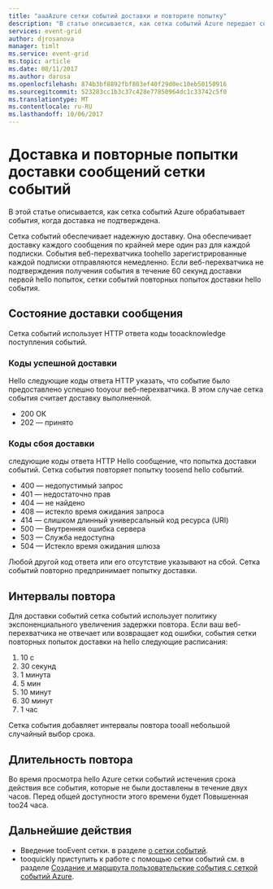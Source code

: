 ```yaml
---
title: "aaaAzure сетки событий доставки и повторите попытку"
description: "В статье описывается, как сетка событий Azure передает события и обрабатывает недоставленные сообщения."
services: event-grid
author: djrosanova
manager: timlt
ms.service: event-grid
ms.topic: article
ms.date: 08/11/2017
ms.author: darosa
ms.openlocfilehash: 874b3bf8892fbf803ef40f29d0ec10eb50150916
ms.sourcegitcommit: 523283cc1b3c37c428e77850964dc1c33742c5f0
ms.translationtype: MT
ms.contentlocale: ru-RU
ms.lasthandoff: 10/06/2017
---
```

# <a name="event-grid-message-delivery-and-retry"></a>Доставка и повторные попытки доставки сообщений сетки событий 

В этой статье описывается, как сетка событий Azure обрабатывает события, когда доставка не подтверждена.

Сетка событий обеспечивает надежную доставку. Она обеспечивает доставку каждого сообщения по крайней мере один раз для каждой подписки. События веб-перехватчика toohello зарегистрированные каждой подписки отправляются немедленно. Если веб-перехватчика не подтверждения получения события в течение 60 секунд доставки первой hello попыток, сетки событий повторных попыток доставки hello события.

## <a name="message-delivery-status"></a>Состояние доставки сообщения

Сетка событий использует HTTP ответа коды tooacknowledge поступления событий. 

### <a name="success-codes"></a>Коды успешной доставки

Hello следующие коды ответа HTTP указать, что событие было предоставлено успешно tooyour веб-перехватчика. В этом случае сетка события считает доставку выполненной.

- 200 ОК
- 202 — принято

### <a name="failure-codes"></a>Коды сбоя доставки

следующие коды ответа HTTP Hello сообщение, что попытка доставки событий. Сетка события повторяет попытку toosend hello событий. 

- 400 — недопустимый запрос
- 401 — недостаточно прав
- 404 — не найдено
- 408 — истекло время ожидания запроса
- 414 — слишком длинный универсальный код ресурса (URI)
- 500 — Внутренняя ошибка сервера
- 503 — Служба недоступна
- 504 — Истекло время ожидания шлюза

Любой другой код ответа или его отсутствие указывают на сбой. Сетка событий повторно предпринимает попытку доставки. 

## <a name="retry-intervals"></a>Интервалы повтора

Для доставки событий сетка событий использует политику экспоненциального увеличения задержки повтора. Если ваш веб-перехватчика не отвечает или возвращает код ошибки, события сетки повторных попыток доставки на hello следующие расписания:

1. 10 с
2. 30 секунд
3. 1 минута
4. 5 мин
5. 10 минут
6. 30 минут
7. 1 час

Сетка события добавляет интервалы повтора tooall небольшой случайный выбор срока.

## <a name="retry-duration"></a>Длительность повтора

Во время просмотра hello Azure сетки событий истечения срока действия все события, которые не были доставлены в течение двух часов. Перед общей доступности этого времени будет Повышенная too24 часа. 

## <a name="next-steps"></a>Дальнейшие действия

* Введение tooEvent сетки. в разделе [о сетки событий](overview.md).
* tooquickly приступить к работе с помощью сетки событий см. в разделе [Создание и маршрута пользовательские события с сеткой событий Azure](custom-event-quickstart.md).
